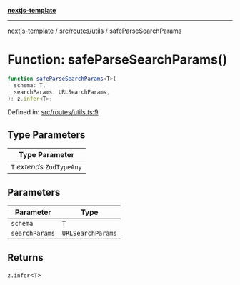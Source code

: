 [**nextjs-template**](../../../../README.md)

---

[nextjs-template](../../../../README.md) / [src/routes/utils](../README.md) / safeParseSearchParams

# Function: safeParseSearchParams()

```ts
function safeParseSearchParams<T>(
  schema: T,
  searchParams: URLSearchParams,
): z.infer<T>;
```

Defined in: [src/routes/utils.ts:9](https://github.com/Its-Satyajit/nextjs-template/blob/a020f2e64682696d16eea8be5c54d400aa09764e/src/routes/utils.ts#L9)

## Type Parameters

| Type Parameter             |
| -------------------------- |
| `T` _extends_ `ZodTypeAny` |

## Parameters

| Parameter      | Type              |
| -------------- | ----------------- |
| `schema`       | `T`               |
| `searchParams` | `URLSearchParams` |

## Returns

`z.infer`\<`T`\>
